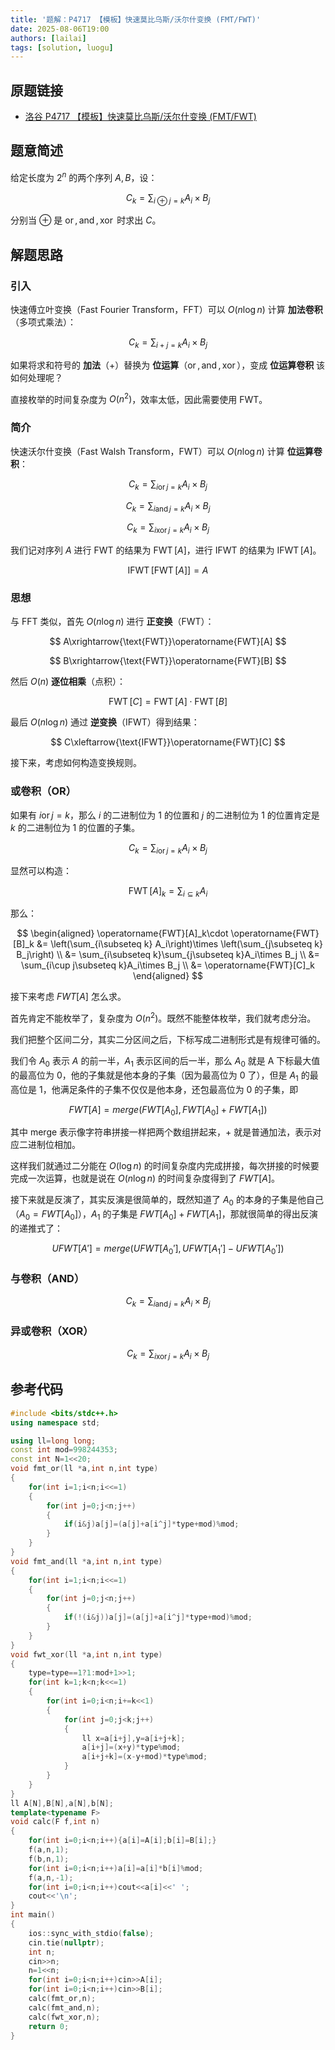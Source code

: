 ```yaml
---
title: '题解：P4717 【模板】快速莫比乌斯/沃尔什变换 (FMT/FWT)'
date: 2025-08-06T19:00
authors: [lailai]
tags: [solution, luogu]
---
```


## 原题链接

- [洛谷 P4717 【模板】快速莫比乌斯/沃尔什变换 (FMT/FWT)](https://www.luogu.com.cn/problem/P4717)

<!-- truncate -->

## 题意简述

给定长度为 $2^n$ 的两个序列 $A,B$，设：

$$
C_k=\sum_{i\oplus j=k}A_i\times B_j
$$

分别当 $\oplus$ 是 $\operatorname{or},\operatorname{and},\operatorname{xor}$ 时求出 $C$。

## 解题思路

### 引入

快速傅立叶变换（Fast Fourier Transform，FFT）可以 $O(n\log n)$ 计算 **加法卷积**（多项式乘法）：

$$
C_k=\sum_{i+j=k}A_i\times B_j
$$

如果将求和符号的 **加法**（$+$）替换为 **位运算**（$\operatorname{or},\operatorname{and},\operatorname{xor}$），变成 **位运算卷积** 该如何处理呢？

直接枚举的时间复杂度为 $O(n^2)$，效率太低，因此需要使用 FWT。

### 简介

快速沃尔什变换（Fast Walsh Transform，FWT）可以 $O(n\log n)$ 计算 **位运算卷积**：

$$
C_k=\sum_{i\operatorname{or} j=k}A_i\times B_j
$$

$$
C_k=\sum_{i\operatorname{and} j=k}A_i\times B_j
$$

$$
C_k=\sum_{i\operatorname{xor} j=k}A_i\times B_j
$$

我们记对序列 $A$ 进行 FWT 的结果为 $\operatorname{FWT}[A]$，进行 IFWT 的结果为 $\operatorname{IFWT}[A]$。

$$
\operatorname{IFWT}[\operatorname{FWT}[A]]=A
$$

### 思想

与 FFT 类似，首先 $O(n\log n)$ 进行 **正变换**（FWT）：

$$
A\xrightarrow{\text{FWT}}\operatorname{FWT}[A]
$$

$$
B\xrightarrow{\text{FWT}}\operatorname{FWT}[B]
$$

然后 $O(n)$ **逐位相乘**（点积）：

$$
\operatorname{FWT}[C]=\operatorname{FWT}[A]\cdot\operatorname{FWT}[B]
$$

最后 $O(n\log n)$ 通过 **逆变换**（IFWT）得到结果：

$$
C\xleftarrow{\text{IFWT}}\operatorname{FWT}[C]
$$

接下来，考虑如何构造变换规则。

### 或卷积（OR）

如果有 $i\operatorname{or} j=k$，那么 $i$ 的二进制位为 $1$ 的位置和 $j$ 的二进制位为 $1$ 的位置肯定是 $k$ 的二进制位为 $1$ 的位置的子集。

$$
C_k=\sum_{i\operatorname{or} j=k}A_i\times B_j
$$

显然可以构造：

$$
\operatorname{FWT}[A]_k=\sum_{i\subseteq k}A_{i}
$$

那么：

$$
\begin{aligned}
  \operatorname{FWT}[A]_k\cdot \operatorname{FWT}[B]_k &= \left(\sum_{i\subseteq k} A_i\right)\times \left(\sum_{j\subseteq k} B_j\right) \\
  &= \sum_{i\subseteq k}\sum_{j\subseteq k}A_i\times B_j \\
  &= \sum_{i\cup j\subseteq k}A_i\times B_j \\
  &= \operatorname{FWT}[C]_k
\end{aligned}
$$

接下来考虑 $FWT[A]$ 怎么求。

首先肯定不能枚举了，复杂度为 $O(n^2)$。既然不能整体枚举，我们就考虑分治。

我们把整个区间二分，其实二分区间之后，下标写成二进制形式是有规律可循的。

我们令 $A_0$ 表示 $A$ 的前一半，$A_1$ 表示区间的后一半，那么 $A_0$ 就是 A 下标最大值的最高位为 $0$，他的子集就是他本身的子集（因为最高位为 $0$ 了），但是 $A_1$ 的最高位是 $1$，他满足条件的子集不仅仅是他本身，还包最高位为 $0$ 的子集，即

$$
FWT[A] = merge(FWT[A_0], FWT[A_0] + FWT[A_1])
$$

其中 merge 表示像字符串拼接一样把两个数组拼起来，$+$ 就是普通加法，表示对应二进制位相加。

这样我们就通过二分能在 $O(\log{n})$ 的时间复杂度内完成拼接，每次拼接的时候要完成一次运算，也就是说在 $O(n\log{n})$ 的时间复杂度得到了 $FWT[A]$。

接下来就是反演了，其实反演是很简单的，既然知道了 $A_0$ 的本身的子集是他自己（$A_0 = FWT[A_0]$），$A_1$ 的子集是 $FWT[A_0] + FWT[A_1]$，那就很简单的得出反演的递推式了：

$$
UFWT[A'] = merge(UFWT[A_0'], UFWT[A_1'] - UFWT[A_0'])
$$

### 与卷积（AND）

$$
C_k=\sum_{i\operatorname{and} j=k}A_i\times B_j
$$

### 异或卷积（XOR）

$$
C_k=\sum_{i\operatorname{xor} j=k}A_i\times B_j
$$

## 参考代码

```cpp
#include <bits/stdc++.h>
using namespace std;

using ll=long long;
const int mod=998244353;
const int N=1<<20;
void fmt_or(ll *a,int n,int type)
{
	for(int i=1;i<n;i<<=1)
	{
		for(int j=0;j<n;j++)
		{
			if(i&j)a[j]=(a[j]+a[i^j]*type+mod)%mod;
		}
	}
}
void fmt_and(ll *a,int n,int type)
{
	for(int i=1;i<n;i<<=1)
	{
		for(int j=0;j<n;j++)
		{
			if(!(i&j))a[j]=(a[j]+a[i^j]*type+mod)%mod;
		}
	}
}
void fwt_xor(ll *a,int n,int type)
{
	type=type==1?1:mod+1>>1;
	for(int k=1;k<n;k<<=1)
	{
		for(int i=0;i<n;i+=k<<1)
		{
			for(int j=0;j<k;j++)
			{
				ll x=a[i+j],y=a[i+j+k];
				a[i+j]=(x+y)*type%mod;
				a[i+j+k]=(x-y+mod)*type%mod;
			}
		}
	}
}
ll A[N],B[N],a[N],b[N];
template<typename F>
void calc(F f,int n)
{
	for(int i=0;i<n;i++){a[i]=A[i];b[i]=B[i];}
	f(a,n,1);
	f(b,n,1);
	for(int i=0;i<n;i++)a[i]=a[i]*b[i]%mod;
	f(a,n,-1);
	for(int i=0;i<n;i++)cout<<a[i]<<' ';
	cout<<'\n';
}
int main()
{
	ios::sync_with_stdio(false);
	cin.tie(nullptr);
	int n;
	cin>>n;
	n=1<<n;
	for(int i=0;i<n;i++)cin>>A[i];
	for(int i=0;i<n;i++)cin>>B[i];
	calc(fmt_or,n);
	calc(fmt_and,n);
	calc(fwt_xor,n);
	return 0;
}
```
